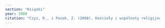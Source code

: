 ```yaml
---
section: "Książki"
year: 2008
citation: "Czyż, R., i Pasek, Z. (2008). Kościoły i wspólnoty religijne Wisły (Monografia t. III). Wisła."
---
```

